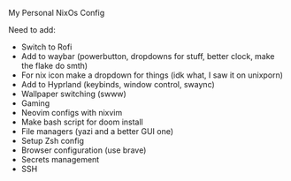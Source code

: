 My Personal NixOs Config

Need to add:
- Switch to Rofi
- Add to waybar (powerbutton, dropdowns for stuff, better clock, make the flake do smth)
- For nix icon make a dropdown for things (idk what, I saw it on unixporn)
- Add to Hyprland (keybinds, window control, swaync)
- Wallpaper switching (swww)
- Gaming
- Neovim configs with nixvim
- Make bash script for doom install
- File managers (yazi and a better GUI one)
- Setup Zsh config
- Browser configuration (use brave)
- Secrets management
- SSH
